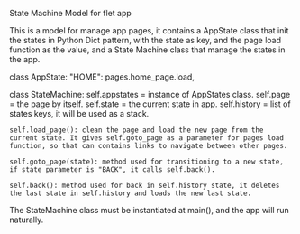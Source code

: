 State Machine Model for flet app

This is a model for manage app pages, it contains a AppState class that init the states in Python Dict pattern, with the state as key, and the page load function as the value, and a State Machine class that manage the states in the app.


class AppState:
    "HOME": pages.home_page.load,


class StateMachine:
    self.appstates = instance of AppStates class.
    self.page = the page by itself.
    self.state = the current state in app.
    self.history = list of states keys, it will be used as a stack.

    self.load_page(): clean the page and load the new page from the current state. It gives self.goto_page as a parameter for pages load function, so that can contains links to navigate between other pages.

    self.goto_page(state): method used for transitioning to a new state, if state parameter is "BACK", it calls self.back().

    self.back(): method used for back in self.history state, it deletes the last state in self.history and loads the new last state.

The StateMachine class must be instantiated at main(), and the app will run naturally.
